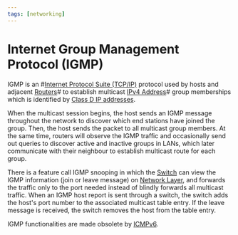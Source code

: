 ```yaml
---
tags: [networking]
---
```


# Internet Group Management Protocol (IGMP)

IGMP is an #[Internet Protocol Suite (TCP/IP)](202206151238.md) protocol used by
hosts and adjacent [Routers](202207061800.md)# to establish multicast
[IPv4 Address](202206151453.md)# group memberships which is identified by
[Class D IP addresses](202206280922.md).

When the multicast session begins, the host sends an IGMP message throughout the
network to discover which end stations have joined the group. Then, the host
sends the packet to all multicast group members. At the same time, routers will
observe the IGMP traffic and occasionally send out queries to discover active
and inactive groups in LANs, which later communicate with their neighbour to
establish multicast route for each group.

There is a feature call IGMP snooping in which the [Switch](202207051907.md) can
view the IGMP information (join or leave message) on [Network Layer](202206131702.md),
and forwards the traffic only to the port needed instead of blindly forwards all
multicast traffic. When an IGMP host report is sent through a switch, the switch
adds the host's port number to the associated multicast table entry. If the
leave message is received, the switch removes the host from the table entry.

IGMP functionalities are made obsolete by [ICMPv6](202209270927.md).
